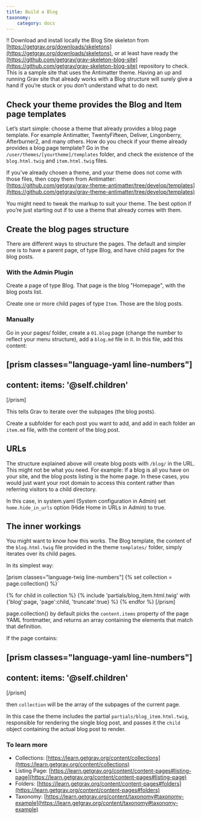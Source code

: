 ```yaml
---
title: Build a Blog
taxonomy:
    category: docs
---
```


!! Download and install locally the Blog Site skeleton from [https://getgrav.org/downloads/skeletons](https://getgrav.org/downloads/skeletons), or at least have ready the [https://github.com/getgrav/grav-skeleton-blog-site](https://github.com/getgrav/grav-skeleton-blog-site) repository to check. This is a sample site that uses the Antimatter theme. Having an up and running Grav site that already works with a Blog structure will surely give a hand if you’re stuck or you don’t understand what to do next.

## Check your theme provides the Blog and Item page templates

Let’s start simple: choose a theme that already provides a blog page template. For example Antimatter, TwentyFifteen, Deliver, Lingonberry, Afterburner2, and many others.
How do you check if your theme already provides a blog page template? Go in the `/user/themes/[yourtheme]/templates` folder, and check the existence of the `blog.html.twig` and `item.html.twig` files.

If you’ve already chosen a theme, and your theme does not come with those files, then copy them from Antimatter: [https://github.com/getgrav/grav-theme-antimatter/tree/develop/templates](https://github.com/getgrav/grav-theme-antimatter/tree/develop/templates)

You might need to tweak the markup to suit your theme. The best option if you’re just starting out if to use a theme that already comes with them.

## Create the blog pages structure
There are different ways to structure the pages. The default and simpler one is to have a parent page, of type Blog, and have child pages for the blog posts.

### With the Admin Plugin
Create a page of type Blog. That page is the blog "Homepage", with the blog posts list.

Create one or more child pages of type `Item`. Those are the blog posts.

### Manually
Go in your pages/ folder, create a `01.blog` page (change the number to reflect your menu structure), add a `blog.md` file in it.
In this file, add this content:

[prism classes="language-yaml line-numbers"]
---
content:
    items: '@self.children'
---
[/prism]

This tells Grav to iterate over the subpages (the blog posts).

Create a subfolder for each post you want to add, and add in each folder an `item.md` file, with the content of the blog post.

## URLs

The structure explained above will create blog posts with `/blog/` in the URL. This might not be what you need. For example: If a blog is all you have on your site, and the blog posts listing is the home page. In these cases, you would just want your root domain to access this content rather than referring visitors to a child directory.

In this case, in system.yaml (System configuration in Admin) set `home.hide_in_urls` option (Hide Home in URLs in Admin) to true.

## The inner workings

You might want to know how this works. The Blog template, the content of the `blog.html.twig` file provided in the theme `templates/` folder, simply iterates over its child pages.

In its simplest way:

[prism classes="language-twig line-numbers"]
{% set collection = page.collection() %}`

{% for child in collection %}
        {% include 'partials/blog_item.html.twig' with {'blog':page, 'page':child, 'truncate':true} %}
{% endfor %}
[/prism]

page.collection() by default picks the `content.items` property of the page YAML frontmatter, and returns an array containing the elements that match that definition.

If the page contains:

[prism classes="language-yaml line-numbers"]
---
content:
    items: '@self.children'
---
[/prism]

then `collection` will be the array of the subpages of the current page.

In this case the theme includes the partial `partials/blog_item.html.twig`, responsible for rendering the single blog post, and passes it the `child` object containing the actual blog post to render.

### To learn more

- Collections: [https://learn.getgrav.org/content/collections](https://learn.getgrav.org/content/collections)
- Listing Page: [https://learn.getgrav.org/content/content-pages#listing-page](https://learn.getgrav.org/content/content-pages#listing-page)
- Folders: [https://learn.getgrav.org/content/content-pages#folders](https://learn.getgrav.org/content/content-pages#folders)
- Taxonomy: [https://learn.getgrav.org/content/taxonomy#taxonomy-example](https://learn.getgrav.org/content/taxonomy#taxonomy-example)
